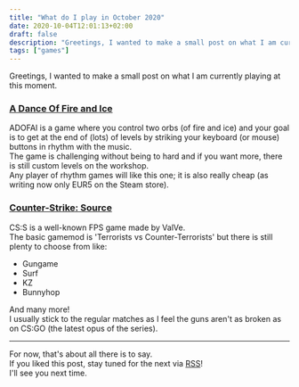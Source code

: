 ```yaml
---
title: "What do I play in October 2020"
date: 2020-10-04T12:01:13+02:00
draft: false
description: "Greetings, I wanted to make a small post on what I am currently playing at this moment..."
tags: ["games"]
---
```


Greetings, I wanted to make a small post on what I am currently playing at this moment.

### [A Dance Of Fire and Ice](https://store.steampowered.com/app/977950/A_Dance_of_Fire_and_Ice/)

ADOFAI is a game where you control two orbs (of fire and ice) and your goal is to get at the end of (lots) of levels by striking your keyboard (or mouse) buttons in rhythm with the music.  
The game is challenging without being to hard and if you want more, there is still custom levels on the workshop.  
Any player of rhythm games will like this one; it is also really cheap (as writing now only EUR5 on the Steam store).

### [Counter-Strike: Source](https://store.steampowered.com/app/240/CounterStrike_Source/)

CS:S is a well-known FPS game made by ValVe.  
The basic gamemod is 'Terrorists vs Counter-Terrorists' but there is still plenty to choose from like:
 - Gungame
 - Surf
 - KZ
 - Bunnyhop

And many more!  
I usually stick to the regular matches as I feel the guns aren't as broken as on CS:GO (the latest opus of the series).
  
---
  
For now, that's about all there is to say.  
If you liked this post, stay tuned for the next via [RSS](https://jae.moe/blog/index.xml)!  
I'll see you next time.
